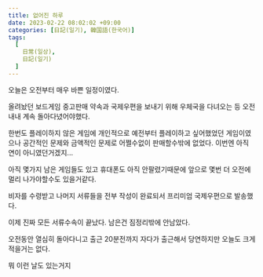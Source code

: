 ```yaml
---
title: 없어진 하루
date: 2023-02-22 08:02:02 +09:00
categories: [日記(일기), 韓国語(한국어)]
tags:
  [
    日常(일상),
    日記(일기)
  ]
---
```

오늘은 오전부터 매우 바쁜 일정이였다.

올려놨던 보드게임 중고판매 약속과 국제우편을 보내기 위해 우체국을 다녀오는 등 오전 내내 계속 돌아다녔어야했다.

한번도 플레이하지 않은 게임에 개인적으로 예전부터 플레이하고 싶어했었던 게임이였으나 공간적인 문제와 금액적인 문제로 어쩔수없이 판매할수밖에 없었다. 이번엔 아직 연이 아니였던거겠지...

아직 몇가지 남은 게임들도 있고 휴대폰도 아직 안팔렸기때문에 앞으로 몇번 더 오전에 멀리 나가야할수도 있을거같다.

 

비자를 수령받고 나머지 서류들을 전부 작성이 완료되서 프리미엄 국제우편으로 발송했다.

이제 진짜 모든 서류수속이 끝났다. 남은건 짐정리밖에 안남았다.

오전동안 열심히 돌아다니고 출근 20분전까지 자다가 출근해서 당연하지만 오늘도 크게 적을거는 없다.

뭐 이런 날도 있는거지